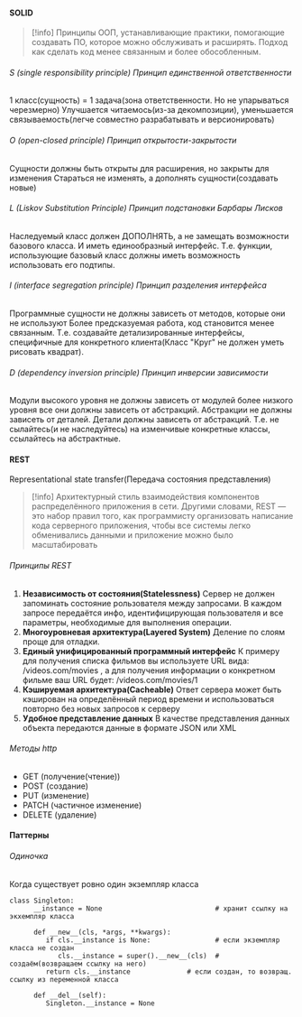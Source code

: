 #### SOLID
>[!info] Принципы ООП, устанавливающие практики, помогающие создавать ПО, которое можно обслуживать и расширять. Подход как сделать код менее связанным и более обособленным.

###### S (single responsibility principle) Принцип единственной ответственности
1 класс(сущность) = 1 задача(зона ответственности. Но не упарываться черезмерно)
Улучшается читаемось(из-за декомпозиции), уменьшается связываемость(легче совместно разрабатывать и версионировать)

###### O (open-closed principle) Принцип открытости-закрытости
Сущности должны быть открыты для расширения, но закрыты для изменения
Стараться не изменять, а дополнять сущности(создавать новые)

###### L (Liskov Substitution Principle) Принцип подстановки Барбары Лисков
Наследуемый класс должен ДОПОЛНЯТЬ, а не замещать возможности базового класса. И иметь единообразный интерфейс. 
Т.е. функции, использующие базовый класс должны иметь возможность использовать его подтипы.

###### I (interface segregation principle) Принцип разделения интерфейса
Программные сущности не должны зависеть от методов, которые они не используют
Более предсказуемая работа, код становится менее связанным. 
Т.е. создавайте детализированные интерфейсы, специфичные для конкретного клиента(Класс "Круг" не должен уметь рисовать квадрат).

###### D (dependency inversion principle) Принцип инверсии зависимости
Модули высокого уровня не должны зависеть от модулей более низкого уровня все они
должны зависеть от абстракций. Абстракции не должны зависеть от деталей. Детали 
должны зависеть от абстракций. 
Т.е. не сылайтесь(и не наследуйтесь) на изменчивые конкретные классы, ссылайтесь на абстрактные.

#### REST
Representational state transfer(Передача состояния представления)
>[!info] Архитектурный стиль взаимодействия компонентов распределённого приложения в сети. Другими словами, REST — это набор правил того, как программисту организовать написание кода серверного приложения, чтобы все системы легко обменивались данными и приложение можно было масштабировать

###### Принципы REST
1) **Независимость от состояния(Statelessness)**
   Сервер не должен запоминать состояние рользователя между запросами. В каждом запросе
   передаётся инфо, идентифицирующая пользователя и все параметры, необходимые для
   выполнения операции.
2) **Многоуровневая архитектура(Layered System)**
   Деление по слоям проще для отладки.
3) **Единый унифицированный программный интерфейс**
   К примеру для получения списка фильмов вы используете URL вида: /videos.com/movies , а для
   получения информации о конкретном фильме ваш URL будет: /videos.com/movies/1
4) **Кэшируемая архитектура(Cacheable)**
   Ответ сервера может быть кэширован на определённый период времени и использоваться
   повторно без новых запросов к серверу
5) **Удобное представление данных**
   В качестве представления данных объекта передаются данные в формате JSON или XML

###### Методы http
- GET       (получение(чтение))
- POST      (создание)
- PUT       (изменение)
- PATCH     (частичное изменение)
- DELETE    (удаление)

#### Паттерны
###### Одиночка
Когда существует ровно один экземпляр класса
```
class Singleton:
      __instance = None                            # хранит ссылку на экхемпляр класса

      def __new__(cls, *args, **kwargs):
         if cls.__instance is None:                # если экземпляр класса не создан
            cls.__instance = super().__new__(cls)  # создаём(возвращаем ссылку на него)
         return cls.__instance              # если создан, то возвращ. ссылку из переменной класса

      def __del__(self):
         Singleton.__instance = None
```


